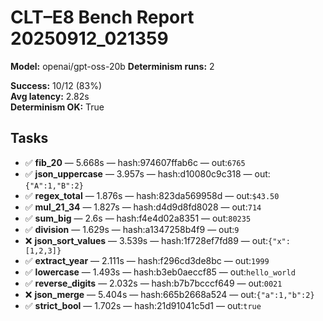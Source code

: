 # CLT–E8 Bench Report 20250912_021359

**Model:** openai/gpt-oss-20b
**Determinism runs:** 2

**Success:** 10/12 (83%)  
**Avg latency:** 2.82s  
**Determinism OK:** True

## Tasks

- ✅ **fib_20** — 5.668s — hash:974607ffab6c — out:`6765`
- ✅ **json_uppercase** — 3.957s — hash:d10080c9c318 — out:`{"A":1,"B":2}`
- ✅ **regex_total** — 1.876s — hash:823da569958d — out:`$43.50`
- ✅ **mul_21_34** — 1.827s — hash:d4d9d8fd8028 — out:`714`
- ✅ **sum_big** — 2.6s — hash:f4e4d02a8351 — out:`80235`
- ✅ **division** — 1.629s — hash:a1347258b4f9 — out:`9`
- ❌ **json_sort_values** — 3.539s — hash:1f728ef7fd89 — out:`{"x":[1,2,3]}`
- ✅ **extract_year** — 2.111s — hash:f296cd3de8bc — out:`1999`
- ✅ **lowercase** — 1.493s — hash:b3eb0aeccf85 — out:`hello_world`
- ✅ **reverse_digits** — 2.032s — hash:b7b7bcccf649 — out:`0021`
- ❌ **json_merge** — 5.404s — hash:665b2668a524 — out:`{"a":1,"b":2}`
- ✅ **strict_bool** — 1.702s — hash:21d91041c5d1 — out:`true`